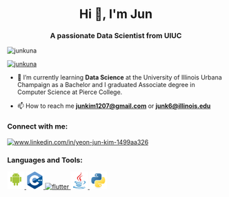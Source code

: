 <h1 align="center">Hi 👋, I'm Jun </h1>
<h3 align="center">A passionate Data Scientist from UIUC</h3>

<p align="left"> <img src="https://komarev.com/ghpvc/?username=junkuna&label=Profile%20views&color=0e75b6&style=flat" alt="junkuna" /> </p>

<p align="left"> <a href="https://github.com/ryo-ma/github-profile-trophy"><img src="https://github-profile-trophy.vercel.app/?username=junkuna" alt="junkuna" /></a> </p>

- 🌱 I’m currently learning **Data Science** at the University of Illinois Urbana Champaign as a Bachelor and I graduated Associate degree in Computer Science at Pierce College. 

- 📫 How to reach me **junkim1207@gmail.com** or **junk6@illinois.edu**

<h3 align="left">Connect with me:</h3>
<p align="left">
<a href="https://linkedin.com/in/www.linkedin.com/in/yeon-jun-kim-1499aa326" target="blank"><img align="center" src="https://raw.githubusercontent.com/rahuldkjain/github-profile-readme-generator/master/src/images/icons/Social/linked-in-alt.svg" alt="www.linkedin.com/in/yeon-jun-kim-1499aa326" height="30" width="40" /></a>
</p>

<h3 align="left">Languages and Tools:</h3>
<p align="left"> <a href="https://developer.android.com" target="_blank" rel="noreferrer"> <img src="https://raw.githubusercontent.com/devicons/devicon/master/icons/android/android-original-wordmark.svg" alt="android" width="40" height="40"/> </a> <a href="https://www.w3schools.com/cpp/" target="_blank" rel="noreferrer"> <img src="https://raw.githubusercontent.com/devicons/devicon/master/icons/cplusplus/cplusplus-original.svg" alt="cplusplus" width="40" height="40"/> </a> <a href="https://flutter.dev" target="_blank" rel="noreferrer"> <img src="https://www.vectorlogo.zone/logos/flutterio/flutterio-icon.svg" alt="flutter" width="40" height="40"/> </a> <a href="https://www.java.com" target="_blank" rel="noreferrer"> <img src="https://raw.githubusercontent.com/devicons/devicon/master/icons/java/java-original.svg" alt="java" width="40" height="40"/> </a> <a href="https://www.python.org" target="_blank" rel="noreferrer"> <img src="https://raw.githubusercontent.com/devicons/devicon/master/icons/python/python-original.svg" alt="python" width="40" height="40"/> </a> </p>

